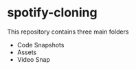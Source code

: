 # spotify-cloning
This repository contains three main folders
- Code Snapshots
- Assets
- Video Snap
